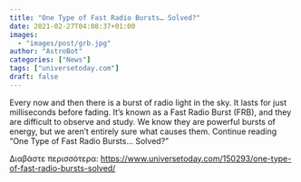 ```yaml
---
title: "One Type of Fast Radio Bursts… Solved?"
date: 2021-02-27T04:08:37+01:00
images:
  - "images/post/grb.jpg"
author: "AstroBot"
categories: ["News"]
tags: ["universetoday.com"]
draft: false
---
```


Every now and then there is a burst of radio light in the sky. It lasts for just milliseconds before fading. It’s known as a Fast Radio Burst (FRB), and they are difficult to observe and study. We know they are powerful bursts of energy, but we aren’t entirely sure what causes them. Continue reading “One Type of Fast Radio Bursts… Solved?” 

Διαβάστε περισσότερα: https://www.universetoday.com/150293/one-type-of-fast-radio-bursts-solved/

